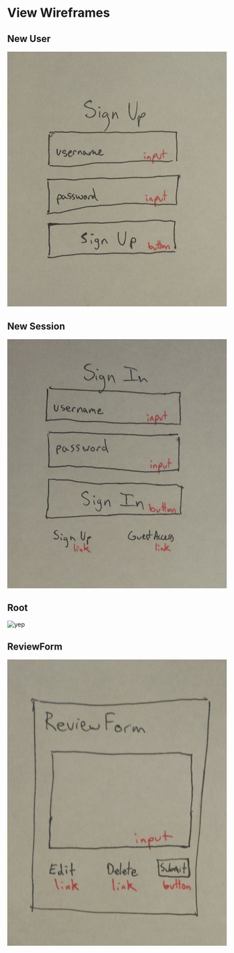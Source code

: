 # View Wireframes

## New User
![new-user]

## New Session
![new-session]

## Root
![yep]

## ReviewForm
![review-form]

[new-user]: ./wireframes/new_user.png
[new-session]: ./wireframes/new_session.png
[yep]: ./wireframes/root_yep.png
[review-form]: ./wireframes/review_form.png
